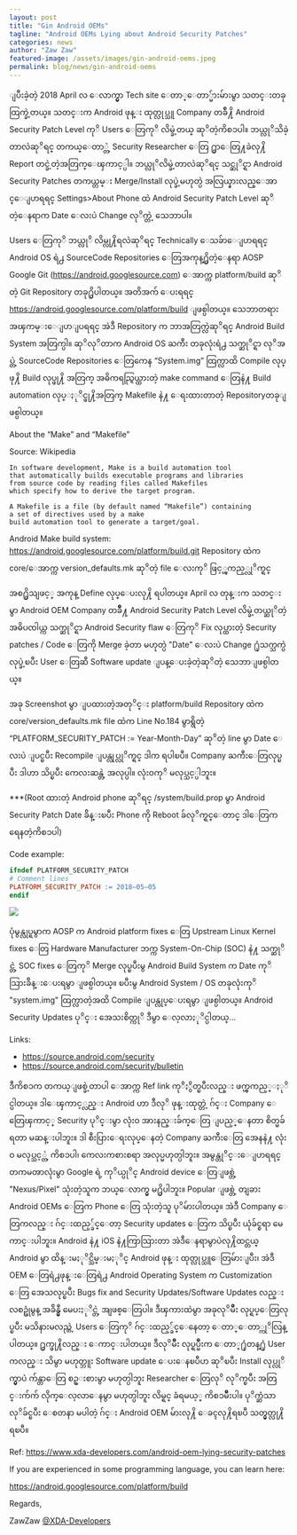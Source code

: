 ```yaml
---
layout: post
title: "Gin Android OEMs"
tagline: "Android OEMs Lying about Android Security Patches"
categories: news
author: "Zaw Zaw"
featured-image: /assets/images/gin-android-oems.jpeg
permalink: blog/news/gin-android-oems
---
```


ျပီးခဲ့တဲ့ 2018 April လ ေလာက္မွာ Tech site ေတာ္ေတာ္မ်ားမ်ားမွာ သတင္းတခုထြက္ခဲ့တယ္။ သတင္းက Android ဖုန္း ထုတ္လုပ္သူ Company တခ်ဳ႔ိ Android Security Patch Level ကုိ Users ေတြကုိ လိမ္ခဲ့တယ္ ဆုိတဲ့ကိစၥပါ။ ဘယ္လုိသိခဲ့တာလဲဆုိရင္ တကယ္ေတာ္တဲ့ Security Researcher ေတြ ႐ွာေတြ႔ခဲလု႔ိ Report တင္ခဲ့တဲ့အတြက္ေၾကာင့္ပါ။ ဘယ္လုိလိမ္ခဲ့တာလဲဆုိရင္ သင္ဆုိင္ရာ Android Security Patches တကယ္တမ္း Merge/Install လုပ္ခဲ့မဟုတ္ပဲ အလြယ္နားလည္ေအာင္ေျပာရရင္ Settings>About Phone ထဲ Android Security Patch Level ဆုိတဲ့ေနရာက Date ေလးပဲ Change လုိက္တဲ့ သေဘာပါ။

Users ေတြကုိ ဘယ္လုိ လိမ္လု႔ိရလဲဆုိရင္ Technically ေသခ်ာေျပာရရင္ Android OS ရဲ႕ SourceCode Repositories ေတြအကုန္႐ွိတဲ့ေနရာ AOSP Google Git (https://android.googlesource.com) ေအာက္က platform/build ဆုိတဲ့ Git Repository တခု႐ွိပါတယ္။ အတိအက် ေပးရရင္ https://android.googlesource.com/platform/build ျဖစ္ပါတယ္။ သေဘာတရား အၾကမ္းေျပာျပရရင္ အဲဒီ Repository က ဘာအတြက္လဲဆုိရင္ Android Build System အတြက္ပါ။ ဆုိလုိတာက Android OS ႀကီး တခုလုံးရဲ႕ သက္ဆုိင္ရာ လုိအပ္တဲ့ SourceCode Repositories ေတြကေန “System.img” ထြက္လာထိ Compile လုပ္ဖု႔ိ Build လုပ္ဖု႔ိ အတြက္ အဓိကရည္ရြယ္ထားတဲ့ make command ေတြနဲ႔ Build automation လုပ္ႏုိင္ဖု႔ိအတြက္ Makefile နဲ႔ ေရးထားတာတဲ့ Repositoryတခုျဖစ္ပါတယ္။

About the “Make” and “Makefile”

Source: Wikipedia

```
In software development, Make is a build automation tool 
that automatically builds executable programs and libraries 
from source code by reading files called Makefiles 
which specify how to derive the target program.

A Makefile is a file (by default named “Makefile”) containing 
a set of directives used by a make 
build automation tool to generate a target/goal.
```

Android Make build system: https://android.googlesource.com/platform/build.git Repository ထဲက core/ေအာက္က version_defaults.mk ဆုိတဲ့ file ေလးကုိ ဖြင့္ၾကည့္လုိက္ရင္

<script src="https://gist.github.com/zawzaww/3fc7723ebc6b87f0fe043693e67d1463.js"></script>

အစ႐ွိသျဖင့္ အကုန္ Define လုပ္ေပးလု႔ိ ရပါတယ္။ April လ တုန္းက သတင္းမွာ Android OEM Company တခ်ဳိ႔ Android Security Patch Level လိမ္ခဲ့တယ္ဆုိတဲ့ အဓိပၸါယ္က သက္ဆုိင္ရာ Android Security flaw ေတြကုိ Fix လုပ္ထားတဲ့ Security patches / Code ေတြကို Merge ခဲ့တာ မဟုတ္ပဲ "Date" ေလးပဲ Change ႐ုံသက္သက္ပဲ လုပ္ခဲ့ၿပီး User ေတြဆီ Software update ျပန္ေပးခဲ့တဲ့ဆုိတဲ့ သေဘာျဖစ္ပါတယ္။

အခု Screenshot မွာ ျပထားတဲ့အတုိင္း platform/build Repository ထဲက core/version_defaults.mk file ထဲက Line No.184 မွာရွိတဲ့ “PLATFORM_SECURITY_PATCH := Year-Month-Day” ဆုိတဲ့ line မွာ Date ေလးပဲ ျပင္ၿပီး Recompile ျပန္လုပ္လုိက္ရင္ ဒါက ရပါၿပီ။ Company ႀကီးေတြလုပ္ၿပီး ဒါဟာ သိပ္ၿပီး ကေလးဆန္တဲ့ အလုပ္ပါ။ လုံးဝကုိ မလုပ္သင့္ပါဘူး။

***(Root ထားတဲ့ Android phone ဆုိရင္ /system/build.prop မွာ Android Security Patch Date ခ်ိန္းၿပီး Phone ကို Reboot ခ်လုိက္ရင္ေတာင္ ဒါေတြက ရေနတဲ့ကိစၥပါ)

Code example:

```mk
ifndef PLATFORM_SECURITY_PATCH
# Comment lines
PLATFORM_SECURITY_PATCH := 2018–05–05
endif
```

<img src="https://cdn-images-1.medium.com/max/800/1*J88H5_PwEklu9zFgoGfKgg.png" />

ပုံမွန္လုပ္ရမွာက AOSP က Android platform fixes ေတြ Upstream Linux Kernel fixes ေတြ Hardware Manufacturer ဘက္က System-On-Chip (SOC) နဲ႔ သက္ဆုိင္တဲ့ SOC fixes ေတြကုိ Merge လုပ္ၿပီးမွ Android Build System က Date ကုိ သြားခ်ိန္းေပးရမွာ ျဖစ္ပါတယ္။ ၿပီးမွ Android System / OS တခုလုံးကုိ "system.img" ထြက္လာတဲ့အထိ Compile ျပန္လုပ္ေပးရမွာ ျဖစ္ပါတယ္။ Android Security Updates ပုိင္း အေသးစိတ္ကုိ ဒီမွာ ေလ့လာႏုိင္ပါတယ္...

Links:
- https://source.android.com/security
- https://source.android.com/security/bulletin

ဒီကိစၥက တကယ္ျဖစ္ခဲ့တာပါ ေအာက္က Ref link ကုိႏွိတ္ၿပီးလည္း ဖက္ၾကည့္ႏုိင္ပါတယ္။ ဒါေၾကာင့္လည္း Android ဟာ ဒီလုိ ဖုန္းထုတ္တဲ့ ဂ်င္း Company ေတြေၾကာင့္ Security ပုိင္းမွာ လုံးဝ အားနည္းခ်က္ေတြ ျပည့္ေနတာ စိတ္မခ်ရတာ မဆန္းပါဘူး။ ဒါ စီးပြားေရးလုပ္ေနတဲ့ Company ႀကီးေတြ အေနနဲ႔ လုံးဝ မလုပ္သင့္တဲ့ ကိစၥပါ၊ ကေလးကစားစရာ အလုပ္မဟုတ္ပါဘူး။ အမွန္တုိင္းေျပာရရင္ တကမၻာလုံးမွာ Google ရဲ့ ကုိယ္ပုိင္ Android device ေတြျဖစ္တဲ့ "Nexus/Pixel" သုံးတဲ့သူက ဘယ္ေလာက္မွ မ႐ွိပါဘူး။ Popular ျဖစ္တဲ့ တျခား Android OEMs ေတြက Phone ေတြ သုံးတဲ့သူ ပုိမ်ားပါတယ္။ အဲဒီ Company ေတြကလည္း ဂ်င္းထည့္ခ်င္ေတာ့ Security updates ေတြက သိပ္ၿပီး ယုံခ်င္စရာ မေကာင္းပါဘူး။ Android နဲ႔ iOS နဲ႔ကြာသြားတာ အဲဒီေနရာမွာပဲလု႔ိထင္တယ္ Android မွာ ထိန္းမႏုိင္သိမ္းမႏုိင္ Android ဖုန္း ထုတ္လုပ္သူေတြမ်ားျပီး၊ အဲဒီ OEM ေတြရဲ႕ဖုန္းေတြရဲ႕ Android Operating System က Customization ေတြ အေသလုပ္ၿပီး Bugs fix and Security Updates/Software Updates လည္း လစဥ္ပုံမွန္ အခ်ိန္မွီ မေပးႏုိင္တဲ့ အျဖစ္ေတြပါ။ ဒီၾကားထဲမွာ အခုလုိမ်ဳိး လုပ္ရပ္ေတြလုပ္ၿပီး မသိနားမလည္တဲ့ Users ေတြကုိ ဂ်င္းထည့္ခ်င္ေနေတာ့ ေတာ္ေတာ္ကုိလြန္ပါတယ္။ ႐ွက္ဖု႔ိလည္း ေကာင္းပါတယ္။ ဒီလုိမ်ဳိး လုပ္ရပ္မ်ဳိးက ေတာ္႐ုံတန္႐ုံ User ကလည္း သိမွာ မဟုတ္ဘူး Software update ေပးေနၿပီဟ ဆုိၿပီး Install လုပ္လုိက္မွာပဲ က်န္တာေတြ စဥ္းစားမွာ မဟုတ္ပါဘူး Researcher ေတြလုိ လုိက္ၿပီး အတြင္းက်က် လိုက္‌ေလ့လာေနမွာ မဟုတ္ပါဘူး လိမ္ရင္ ခံရမယ့္ ကိစၥမ်ဳိးပါ။ ပုိက္ဆံသာ လုိခ်င္ၿပီး ေစတနာ မပါတဲ့ ဂ်င္း Android OEM မ်ားလု႔ိ ေခၚလု႔ိရၿပီ သတ္မွတ္လု႔ိရၿပီ။

Ref: https://www.xda-developers.com/android-oem-lying-security-patches

If you are experienced in some programming language, you can learn here:

https://android.googlesource.com/platform/build


Regards,

ZawZaw [@XDA-Developers](https://forum.xda-developers.com/member.php?u=7581611)
